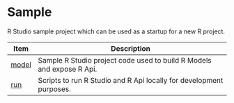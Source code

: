 # Sample

R Studio sample project which can be used as a startup for a new R project.

|Item|Description|
|-----|-----|
|[model](./sample/model/model.md)|Sample R Studio project code used to build R Models and expose R Api.|
|[run](./sample/run/run.md)|Scripts to run R Studio and R Api locally for development purposes.|